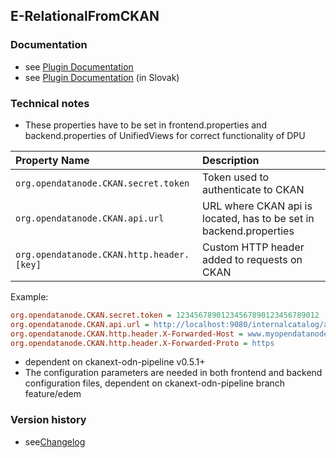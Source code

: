 E-RelationalFromCKAN
----------

### Documentation

* see [Plugin Documentation](./doc/About.md)
* see [Plugin Documentation](./doc/About_sk.md) (in Slovak)

### Technical notes

* These properties have to be set in frontend.properties and backend.properties of UnifiedViews for correct functionality of DPU

| Property Name | Description |
|:----|:----|
`org.opendatanode.CKAN.secret.token` |Token used to authenticate to CKAN |
`org.opendatanode.CKAN.api.url` | URL where CKAN api is located, has to be set in backend.properties |
`org.opendatanode.CKAN.http.header.[key]` | Custom HTTP header added to requests on CKAN |

Example:

```INI
org.opendatanode.CKAN.secret.token = 12345678901234567890123456789012
org.opendatanode.CKAN.api.url = ﻿http://localhost:9080/internalcatalog/api/action/internal_api
org.opendatanode.CKAN.http.header.X-Forwarded-Host = www.myopendatanode.org
org.opendatanode.CKAN.http.header.X-Forwarded-Proto = https
```

* dependent on ckanext-odn-pipeline v0.5.1+
* The configuration parameters are needed in both frontend and backend configuration files, dependent on ckanext-odn-pipeline branch feature/edem

### Version history

* see[Changelog](./CHANGELOG.md)

